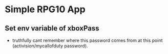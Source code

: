 # Simple RPG10 App

## Set env variable of xboxPass
- truthfully cant remember where this password comes from at this point (activision/mycallofduty password).